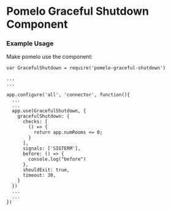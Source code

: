 Pomelo Graceful Shutdown Component
==================================

### Example Usage

Make pomelo use the component:

```
var GracefulShutdown = require('pomelo-graceful-shutdown')

...
...

app.configure('all', 'connector', function(){
  ...
  ...
  app.use(GracefulShutdown, {
    gracefulShutdown: {
      checks: [
        () => {
          return app.numRooms <= 0;
        }
      ],
      signals: ['SIGTERM'],
      before: () => {
        console.log("before")
      },
      shouldExit: true,
      timeout: 30,
    }
  })
  ...
  ...
})
```
